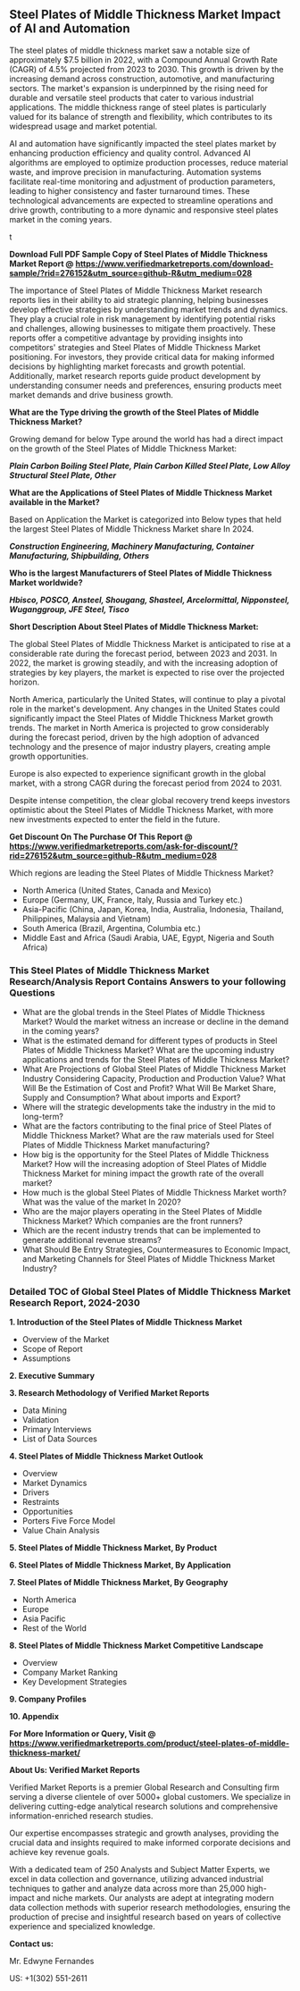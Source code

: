 <h2>Steel Plates of Middle Thickness Market Impact of AI and Automation</h2><p>The steel plates of middle thickness market saw a notable size of approximately $7.5 billion in 2022, with a Compound Annual Growth Rate (CAGR) of 4.5% projected from 2023 to 2030. This growth is driven by the increasing demand across construction, automotive, and manufacturing sectors. The market's expansion is underpinned by the rising need for durable and versatile steel products that cater to various industrial applications. The middle thickness range of steel plates is particularly valued for its balance of strength and flexibility, which contributes to its widespread usage and market potential.</p><p>AI and automation have significantly impacted the steel plates market by enhancing production efficiency and quality control. Advanced AI algorithms are employed to optimize production processes, reduce material waste, and improve precision in manufacturing. Automation systems facilitate real-time monitoring and adjustment of production parameters, leading to higher consistency and faster turnaround times. These technological advancements are expected to streamline operations and drive growth, contributing to a more dynamic and responsive steel plates market in the coming years.</p>t</p><p id="" class=""><strong>Download Full PDF Sample Copy of Steel Plates of Middle Thickness Market Report @ <a href="https://www.verifiedmarketreports.com/download-sample/?rid=276152&utm_source=github-R&utm_medium=028" target="_blank">https://www.verifiedmarketreports.com/download-sample/?rid=276152&utm_source=github-R&utm_medium=028</a></strong></p><p>The importance of&nbsp;Steel Plates of Middle Thickness Market research reports lies in their ability to aid strategic planning, helping businesses develop effective strategies by understanding market trends and dynamics. They play a crucial role in risk management by identifying potential risks and challenges, allowing businesses to mitigate them proactively. These reports offer a competitive advantage by providing insights into competitors' strategies and Steel Plates of Middle Thickness Market positioning. For investors, they provide critical data for making informed decisions by highlighting market forecasts and growth potential. Additionally, market research reports guide product development by understanding consumer needs and preferences, ensuring products meet market demands and drive business growth.</p><p><strong>What are the&nbsp;Type driving the growth of the Steel Plates of Middle Thickness Market?</strong></p><p id="" class="">Growing demand for below Type around the world has had a direct impact on the growth of the Steel Plates of Middle Thickness Market:</p><em><strong>Plain Carbon Boiling Steel Plate, Plain Carbon Killed Steel Plate, Low Alloy Structural Steel Plate, Other</strong></em></p><strong>What are the&nbsp;Applications&nbsp;of Steel Plates of Middle Thickness Market available in the Market?</strong></p><p id="" class="">Based on Application the Market is categorized into Below types that held the largest Steel Plates of Middle Thickness Market share In 2024.</p><em><strong>Construction Engineering, Machinery Manufacturing, Container Manufacturing, Shipbuilding, Others</strong></em></p><strong>Who is the largest Manufacturers of Steel Plates of Middle Thickness Market worldwide?</strong></p><p><em><strong>Hbisco, POSCO, Ansteel, Shougang, Shasteel, Arcelormittal, Nipponsteel, Wuganggroup, JFE Steel, Tisco</strong></em></p><p id="" class=""><strong>Short Description About Steel Plates of Middle Thickness Market:</strong></p><p>The global Steel Plates of Middle Thickness Market is anticipated to rise at a considerable rate during the forecast period, between 2023 and 2031. In 2022, the market is growing steadily, and with the increasing adoption of strategies by key players, the market is expected to rise over the projected horizon.</p><p>North America, particularly the United States, will continue to play a pivotal role in the market's development. Any changes in the United States could significantly impact the Steel Plates of Middle Thickness Market growth trends. The market in North America is projected to grow considerably during the forecast period, driven by the high adoption of advanced technology and the presence of major industry players, creating ample growth opportunities.</p><p>Europe is also expected to experience significant growth in the global market, with a strong CAGR during the forecast period from 2024 to 2031.</p><p>Despite intense competition, the clear global recovery trend keeps investors optimistic about the Steel Plates of Middle Thickness Market, with more new investments expected to enter the field in the future.</p><p id="" class=""><strong>Get Discount On The Purchase Of This Report @ <a href="https://www.verifiedmarketreports.com/ask-for-discount/?rid=276152&utm_source=github-R&utm_medium=028" target="_blank">https://www.verifiedmarketreports.com/ask-for-discount/?rid=276152&utm_source=github-R&utm_medium=028</a></strong></p>Which regions are leading the Steel Plates of Middle Thickness Market?</p><ul><li>North America (United States, Canada and Mexico)</li><li>Europe (Germany, UK, France, Italy, Russia and Turkey etc.)</li><li>Asia-Pacific (China, Japan, Korea, India, Australia, Indonesia, Thailand, Philippines, Malaysia and Vietnam)</li><li>South America (Brazil, Argentina, Columbia etc.)</li><li>Middle East and Africa (Saudi Arabia, UAE, Egypt, Nigeria and South Africa)</li></ul><h3 id="" class="">This Steel Plates of Middle Thickness Market Research/Analysis Report Contains Answers to your following Questions</h3><ul><li>What are the global trends in the Steel Plates of Middle Thickness Market? Would the market witness an increase or decline in the demand in the coming years?</li><li>What is the estimated demand for different types of products in Steel Plates of Middle Thickness Market? What are the upcoming industry applications and trends for the Steel Plates of Middle Thickness Market?</li><li>What Are Projections of Global Steel Plates of Middle Thickness Market Industry Considering Capacity, Production and Production Value? What Will Be the Estimation of Cost and Profit? What Will Be Market Share, Supply and Consumption? What about imports and Export?</li><li>Where will the strategic developments take the industry in the mid to long-term?</li><li>What are the factors contributing to the final price of Steel Plates of Middle Thickness Market? What are the raw materials used for Steel Plates of Middle Thickness Market manufacturing?</li><li>How big is the opportunity for the Steel Plates of Middle Thickness Market? How will the increasing adoption of Steel Plates of Middle Thickness Market for mining impact the growth rate of the overall market?</li><li>How much is the global Steel Plates of Middle Thickness Market worth? What was the value of the market In 2020?</li><li>Who are the major players operating in the Steel Plates of Middle Thickness Market? Which companies are the front runners?</li><li>Which are the recent industry trends that can be implemented to generate additional revenue streams?</li><li>What Should Be Entry Strategies, Countermeasures to Economic Impact, and Marketing Channels for Steel Plates of Middle Thickness Market Industry?</li></ul><h3 id="" class="">Detailed TOC of Global Steel Plates of Middle Thickness Market Research Report, 2024-2030</h3><p id="" class=""><strong>1. Introduction of the Steel Plates of Middle Thickness Market</strong></p><ul><li>Overview of the Market</li><li>Scope of Report</li><li>Assumptions</li></ul><p id="" class=""><strong>2. Executive Summary</strong></p><p id="" class=""><strong>3. Research Methodology of Verified Market Reports</strong></p><ul><li>Data Mining</li><li>Validation</li><li>Primary Interviews</li><li>List of Data Sources</li></ul><p id="" class=""><strong>4. Steel Plates of Middle Thickness Market Outlook</strong></p><ul><li>Overview</li><li>Market Dynamics</li><li>Drivers</li><li>Restraints</li><li>Opportunities</li><li>Porters Five Force Model</li><li>Value Chain Analysis</li></ul><p id="" class=""><strong>5. Steel Plates of Middle Thickness Market, By Product</strong></p><p id="" class=""><strong>6. Steel Plates of Middle Thickness Market, By Application</strong></p><p id="" class=""><strong>7. Steel Plates of Middle Thickness Market, By Geography</strong></p><ul><li>North America</li><li>Europe</li><li>Asia Pacific</li><li>Rest of the World</li></ul><p id="" class=""><strong>8. Steel Plates of Middle Thickness Market Competitive Landscape</strong></p><ul><li>Overview</li><li>Company Market Ranking</li><li>Key Development Strategies</li></ul><p id="" class=""><strong>9. Company Profiles</strong></p><p id="" class=""><strong>10. Appendix</strong></p><p id="" class=""><strong>For More Information or Query, Visit @ <a href="https://www.verifiedmarketreports.com/product/steel-plates-of-middle-thickness-market/" target="_blank">https://www.verifiedmarketreports.com/product/steel-plates-of-middle-thickness-market/</a></strong></p><p id="" class=""><strong>About Us: Verified Market Reports</strong></p><p id="" class="">Verified Market Reports is a premier Global Research and Consulting firm serving a diverse clientele of over 5000+ global customers. We specialize in delivering cutting-edge analytical research solutions and comprehensive information-enriched research studies.</p><p id="" class="">Our expertise encompasses strategic and growth analyses, providing the crucial data and insights required to make informed corporate decisions and achieve key revenue goals.</p><p id="" class="">With a dedicated team of 250 Analysts and Subject Matter Experts, we excel in data collection and governance, utilizing advanced industrial techniques to gather and analyze data across more than 25,000 high-impact and niche markets. Our analysts are adept at integrating modern data collection methods with superior research methodologies, ensuring the production of precise and insightful research based on years of collective experience and specialized knowledge.</p><p id="" class=""><strong>Contact us:</strong></p><p id="" class="">Mr. Edwyne Fernandes</p><p id="" class="">US: +1(302) 551-2611</p>